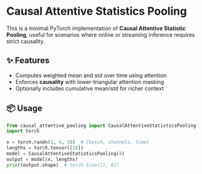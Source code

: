 # Causal Attentive Statistics Pooling

This is a minimal PyTorch implementation of **Causal Attentive Statistic Pooling**, useful for scenarios where online or streaming inference requires strict causality.

## ✨ Features

- Computes weighted mean and std over time using attention
- Enforces **causality** with lower-triangular attention masking
- Optionally includes cumulative mean/std for richer context

## 📦 Usage

```python
from causal_attentive_pooling import CausalAttentiveStatisticsPooling
import torch

x = torch.randn(1, 4, 10)  # [batch, channels, time]
lengths = torch.tensor([10])
model = CausalAttentiveStatisticsPooling(4)
output = model(x, lengths)
print(output.shape)  # torch.Size([1, 8])
```



